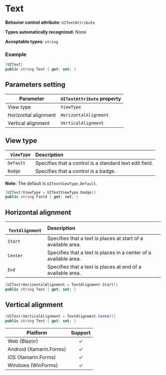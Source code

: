 # Text

**Behavior control attribute:**  `UITextAttribute`

**Types automatically recognized:** None

**Acceptable types**: `string`

###  Example
```csharp
[UIText]
public string Text { get; set; }
```

## Parameters setting

| Parameter | `UITextAttribute` property | 
| -----------|:------------- 
| View type | `ViewType` |
| Horizontal alignment | `HorizontalAlignment` |
| Vertical alignment | `VerticalAlignment` |

## View type

|` ViewType`    | Description | 
| ------------- |:------------- 
| `Default` | Specifies that a control is a standard text edit field. |
| `Badge` | Specifies that a control is a badge. |

**Note:** The default is `UITextViewType.Default`.

```csharp
[UIText(ViewType = UITextViewType.Badge)]
public string Field { get; set; }
```

## Horizontal alignment

|` TextAlignment` | Description | 
| ------------- |:------------- 
| `Start` | Specifies that a text is places at start of a available area. |
| `Center` | Specifies that a text is places in a center of a available area. |
| `End` | Specifies that a text is places at end of a available area. |

```csharp
[UIText(HorizontalAlignment = TextAlignment.Start)]
public string Text { get; set; }
```

## Vertical alignment

```csharp
[UIText(VerticalAlignment = TextAlignment.Center)]
public string Text { get; set; }
```

| Platform | Support | 
| -----------|:-------------:| 
| Web (Blazor) | &check; |
| Android (Xamarin.Forms) | &check; |
| iOS (Xamarin.Forms)| &check; |
| Windows (WinForms) | &check; |